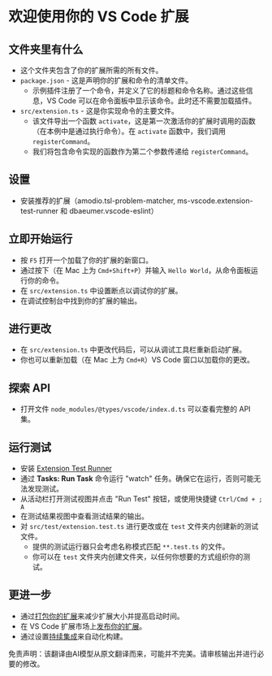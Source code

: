 # 欢迎使用你的 VS Code 扩展

## 文件夹里有什么

* 这个文件夹包含了你的扩展所需的所有文件。
* `package.json` - 这是声明你的扩展和命令的清单文件。
  * 示例插件注册了一个命令，并定义了它的标题和命令名称。通过这些信息，VS Code 可以在命令面板中显示该命令。此时还不需要加载插件。
* `src/extension.ts` - 这是你实现命令的主要文件。
  * 该文件导出一个函数 `activate`，这是第一次激活你的扩展时调用的函数（在本例中是通过执行命令）。在 `activate` 函数中，我们调用 `registerCommand`。
  * 我们将包含命令实现的函数作为第二个参数传递给 `registerCommand`。

## 设置

* 安装推荐的扩展（amodio.tsl-problem-matcher, ms-vscode.extension-test-runner 和 dbaeumer.vscode-eslint）

## 立即开始运行

* 按 `F5` 打开一个加载了你的扩展的新窗口。
* 通过按下（在 Mac 上为 `Cmd+Shift+P`）并输入 `Hello World`，从命令面板运行你的命令。
* 在 `src/extension.ts` 中设置断点以调试你的扩展。
* 在调试控制台中找到你的扩展的输出。

## 进行更改

* 在 `src/extension.ts` 中更改代码后，可以从调试工具栏重新启动扩展。
* 你也可以重新加载（在 Mac 上为 `Cmd+R`）VS Code 窗口以加载你的更改。

## 探索 API

* 打开文件 `node_modules/@types/vscode/index.d.ts` 可以查看完整的 API 集。

## 运行测试

* 安装 [Extension Test Runner](https://marketplace.visualstudio.com/items?itemName=ms-vscode.extension-test-runner)
* 通过 **Tasks: Run Task** 命令运行 "watch" 任务。确保它在运行，否则可能无法发现测试。
* 从活动栏打开测试视图并点击 "Run Test" 按钮，或使用快捷键 `Ctrl/Cmd + ; A`
* 在测试结果视图中查看测试结果的输出。
* 对 `src/test/extension.test.ts` 进行更改或在 `test` 文件夹内创建新的测试文件。
  * 提供的测试运行器只会考虑名称模式匹配 `**.test.ts` 的文件。
  * 你可以在 `test` 文件夹内创建文件夹，以任何你想要的方式组织你的测试。

## 更进一步

* 通过[打包你的扩展](https://code.visualstudio.com/api/working-with-extensions/bundling-extension)来减少扩展大小并提高启动时间。
* 在 VS Code 扩展市场上[发布你的扩展](https://code.visualstudio.com/api/working-with-extensions/publishing-extension)。
* 通过设置[持续集成](https://code.visualstudio.com/api/working-with-extensions/continuous-integration)来自动化构建。

免责声明：该翻译由AI模型从原文翻译而来，可能并不完美。请审核输出并进行必要的修改。